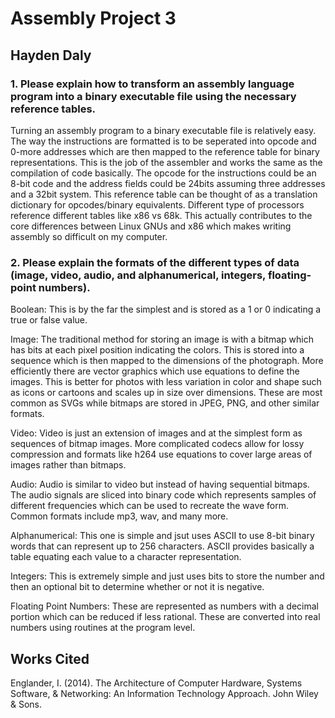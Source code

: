 # Assembly Project 3
## Hayden Daly

### 1. Please explain how to transform an assembly language program into a binary executable file using the necessary reference tables.

Turning an assembly program to a binary executable file is relatively easy. The way the instructions are formatted is to be seperated into opcode and 0-more addresses which are then mapped to the reference table for binary representations. This is the job of the assembler and works the same as the compilation of code basically. The opcode for the instructions could be an 8-bit code and the address fields could be 24bits assuming three addresses and a 32bit system. This reference table can be thought of as a translation dictionary for opcodes/binary equivalents. Different type of processors reference different tables like x86 vs 68k. This actually contributes to the core differences between Linux GNUs and x86 which makes writing assembly so difficult on my computer.

### 2. Please explain the formats of the different types of data (image, video, audio, and alphanumerical, integers, floating-point numbers).

Boolean:
This is by the far the simplest and is stored as a 1 or 0 indicating a true or false value.

Image:
The traditional method for storing an image is with a bitmap which has bits at each pixel position indicating the colors. This is stored into a sequence which is then mapped to the dimensions of the photograph. More efficiently there are vector graphics which use equations to define the images. This is better for photos with less variation in color and shape such as icons or cartoons and scales up in size over dimensions. These are most common as SVGs while bitmaps are stored in JPEG, PNG, and other similar formats.

Video: 
Video is just an extension of images and at the simplest form as sequences of bitmap images. More complicated codecs allow for lossy compression and formats like h264 use equations to cover large areas of images rather than bitmaps.

Audio:
Audio is similar to video but instead of having sequential bitmaps. The audio signals are sliced into binary code which represents samples of different frequencies which can be used to recreate the wave form. Common formats include mp3, wav, and many more.

Alphanumerical:
This one is simple and jsut uses ASCII to use 8-bit binary words that can represent up to 256 characters. ASCII provides basically a table equating each value to a character representation.

Integers:
This is extremely simple and just uses bits to store the number and then an optional bit to determine whether or not it is negative.

Floating Point Numbers:
These are represented as numbers with a decimal portion which can be reduced if less rational. These are converted into real numbers using routines at the program level.

## Works Cited
Englander, I. (2014). The Architecture of Computer Hardware, Systems Software, & Networking: An Information Technology Approach. John Wiley & Sons.
